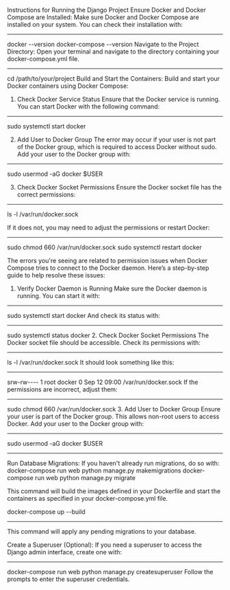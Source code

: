 Instructions for Running the Django Project
Ensure Docker and Docker Compose are Installed: Make sure Docker and Docker Compose are installed on your system. You can check their installation with:


********************************************************
docker --version
docker-compose --version
Navigate to the Project Directory: Open your terminal and navigate to the directory containing your docker-compose.yml file.


********************************************************
cd /path/to/your/project
Build and Start the Containers: Build and start your Docker containers using Docker Compose:



1. Check Docker Service Status
Ensure that the Docker service is running. You can start Docker with the following command:

**********************************************************************************************
sudo systemctl start docker



2. Add User to Docker Group
The error may occur if your user is not part of the Docker group, which is required to access Docker without sudo. Add your user to the Docker group with:

**********************************************************************************************
sudo usermod -aG docker $USER


3. Check Docker Socket Permissions
Ensure the Docker socket file has the correct permissions:

**********************************************************************************************
ls -l /var/run/docker.sock


If it does not, you may need to adjust the permissions or restart Docker:

**********************************************************************************************
sudo chmod 660 /var/run/docker.sock
sudo systemctl restart docker




The errors you're seeing are related to permission issues when Docker Compose tries to connect to the Docker daemon. Here’s a step-by-step guide to help resolve these issues:

1. Verify Docker Daemon is Running
Make sure the Docker daemon is running. You can start it with:

**********************************************************************************************
sudo systemctl start docker
And check its status with:

**********************************************************************************************
sudo systemctl status docker
2. Check Docker Socket Permissions
The Docker socket file should be accessible. Check its permissions with:

**********************************************************************************************
ls -l /var/run/docker.sock
It should look something like this:

**********************************************************************************************
srw-rw---- 1 root docker 0 Sep 12 09:00 /var/run/docker.sock
If the permissions are incorrect, adjust them:

**********************************************************************************************
sudo chmod 660 /var/run/docker.sock
3. Add User to Docker Group
Ensure your user is part of the Docker group. This allows non-root users to access Docker. Add your user to the Docker group with:

**********************************************************************************************
sudo usermod -aG docker $USER


********************************************************

Run Database Migrations: If you haven't already run migrations, do so with:
docker-compose run web python manage.py makemigrations
docker-compose run web python manage.py migrate



This command will build the images defined in your Dockerfile and start the containers as specified in your docker-compose.yml file.


docker-compose up --build

********************************************************

This command will apply any pending migrations to your database.

Create a Superuser (Optional): If you need a superuser to access the Django admin interface, create one with:


********************************************************
docker-compose run web python manage.py createsuperuser
Follow the prompts to enter the superuser credentials.